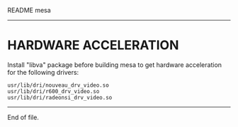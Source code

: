 README mesa

---


HARDWARE ACCELERATION
=====================

Install "libva" package before building mesa to get hardware
acceleration for the following drivers:

    usr/lib/dri/nouveau_drv_video.so
    usr/lib/dri/r600_drv_video.so
    usr/lib/dri/radeonsi_drv_video.so


---

End of file.
